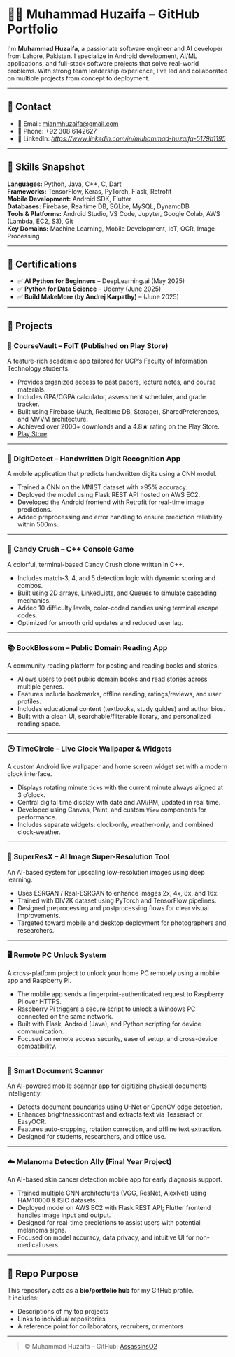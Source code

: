 # 👨‍💻 Muhammad Huzaifa – GitHub Portfolio
 
I'm **Muhammad Huzaifa**, a passionate software engineer and AI developer from Lahore, Pakistan. I specialize in Android development, AI/ML applications, and full-stack software projects that solve real-world problems. With strong team leadership experience, I’ve led and collaborated on multiple projects from concept to deployment.

---

## 🔗 Contact

- 📧 Email: mianmhuzaifa@gmail.com  
- 📱 Phone: +92 308 6142627
- 🔗 LinkedIn: *https://www.linkedin.com/in/muhammad-huzaifa-5179b1195*

---

## 🧠 Skills Snapshot

**Languages:** Python, Java, C++, C, Dart  
**Frameworks:** TensorFlow, Keras, PyTorch, Flask, Retrofit  
**Mobile Development:** Android SDK, Flutter  
**Databases:** Firebase, Realtime DB, SQLite, MySQL, DynamoDB  
**Tools & Platforms:** Android Studio, VS Code, Jupyter, Google Colab, AWS (Lambda, EC2, S3), Git  
**Key Domains:** Machine Learning, Mobile Development, IoT, OCR, Image Processing

---

## 🏅 Certifications

- ✅ **AI Python for Beginners** – DeepLearning.ai (May 2025)  
- ✅ **Python for Data Science** – Udemy (June 2025)  
- ✅ **Build MakeMore (by Andrej Karpathy)** – (June 2025)

---

## 🚀 Projects

### 📱 CourseVault – FoIT (Published on Play Store)
A feature-rich academic app tailored for UCP’s Faculty of Information Technology students.

- Provides organized access to past papers, lecture notes, and course materials.
- Includes GPA/CGPA calculator, assessment scheduler, and grade tracker.
- Built using Firebase (Auth, Realtime DB, Storage), SharedPreferences, and MVVM architecture.
- Achieved over 2000+ downloads and a 4.8★ rating on the Play Store.
- [Play Store](https://play.google.com/store/apps/details?id=com.app.foit) 

---

### 🔢 DigitDetect – Handwritten Digit Recognition App
A mobile application that predicts handwritten digits using a CNN model.

- Trained a CNN on the MNIST dataset with >95% accuracy.
- Deployed the model using Flask REST API hosted on AWS EC2.
- Developed the Android frontend with Retrofit for real-time image predictions.
- Added preprocessing and error handling to ensure prediction reliability within 500ms.

---

### 🍬 Candy Crush – C++ Console Game
A colorful, terminal-based Candy Crush clone written in C++.

- Includes match-3, 4, and 5 detection logic with dynamic scoring and combos.
- Built using 2D arrays, LinkedLists, and Queues to simulate cascading mechanics.
- Added 10 difficulty levels, color-coded candies using terminal escape codes.
- Optimized for smooth grid updates and reduced user lag.

---

### 📚 BookBlossom – Public Domain Reading App
A community reading platform for posting and reading books and stories.

- Allows users to post public domain books and read stories across multiple genres.
- Features include bookmarks, offline reading, ratings/reviews, and user profiles.
- Includes educational content (textbooks, study guides) and author bios.
- Built with a clean UI, searchable/filterable library, and personalized reading space.

---

### 🕒 TimeCircle – Live Clock Wallpaper & Widgets
A custom Android live wallpaper and home screen widget set with a modern clock interface.

- Displays rotating minute ticks with the current minute always aligned at 3 o’clock.
- Central digital time display with date and AM/PM, updated in real time.
- Developed using Canvas, Paint, and custom `View` components for performance.
- Includes separate widgets: clock-only, weather-only, and combined clock-weather.

---
### 🧠 SuperResX – AI Image Super-Resolution Tool
An AI-based system for upscaling low-resolution images using deep learning.

- Uses ESRGAN / Real-ESRGAN to enhance images 2x, 4x, 8x, and 16x.
- Trained with DIV2K dataset using PyTorch and TensorFlow pipelines.
- Designed preprocessing and postprocessing flows for clear visual improvements.
- Targeted toward mobile and desktop deployment for photographers and researchers.

---

### 🖥️ Remote PC Unlock System
A cross-platform project to unlock your home PC remotely using a mobile app and Raspberry Pi.

- The mobile app sends a fingerprint-authenticated request to Raspberry Pi over HTTPS.
- Raspberry Pi triggers a secure script to unlock a Windows PC connected on the same network.
- Built with Flask, Android (Java), and Python scripting for device communication.
- Focused on remote access security, ease of setup, and cross-device compatibility.

---

### 🧾 Smart Document Scanner
An AI-powered mobile scanner app for digitizing physical documents intelligently.

- Detects document boundaries using U-Net or OpenCV edge detection.
- Enhances brightness/contrast and extracts text via Tesseract or EasyOCR.
- Features auto-cropping, rotation correction, and offline text extraction.
- Designed for students, researchers, and office use.

---

### ☁️ Melanoma Detection Ally (Final Year Project)
An AI-based skin cancer detection mobile app for early diagnosis support.

- Trained multiple CNN architectures (VGG, ResNet, AlexNet) using HAM10000 & ISIC datasets.
- Deployed model on AWS EC2 with Flask REST API; Flutter frontend handles image input and output.
- Designed for real-time predictions to assist users with potential melanoma signs.
- Focused on model accuracy, data privacy, and intuitive UI for non-medical users.

---

## 📂 Repo Purpose

This repository acts as a **bio/portfolio hub** for my GitHub profile.  
It includes:
- Descriptions of my top projects  
- Links to individual repositories  
- A reference point for collaborators, recruiters, or mentors  

---
> © Muhammad Huzaifa – GitHub: [AssassinsO2](https://github.com/AssassinsO2)


